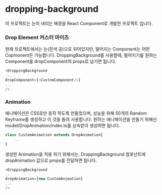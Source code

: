 # dropping-background

이 프로젝트는 눈이 내리는 배경을 React Component로 개발한 프로젝트 입니다.

### Drop Element 커스터 마이즈

현재 프로젝트에서는 눈(흰색 공)으로 되어있지만, 떨어지는 Component는 어떤 Copmonent든 가능합니다.
DroppingBackground를 사용할때, 떨어지기를 원하는 Component를 dropComponent의 props로 넘기면 됩니다.

```js
<DroppingBackground
...
dropComponent={<CustomComponent/>}
...
/>
```

### Animation

에니메이션은 CSS로만 동작 하도록 만들었으며, 성능을 위해 50개의 Random Keyframe를 생성하고 이 것을 돌려 사용합니다.
원하는 애니메이션을 만들기 위해선 model/DropAnimation/index.ts를 상속받아 생성하면 됩니다.

```ts
class CustomAnimation extends DropAnimation{
    ...
}
```

생성한 Animation을 적용 하기 위해서는, DroppingBackground 컴포넌트에 dropAnimation 값으로 props를 전달하면 됩니다.

```js
<DroppingBackground
...
dropAnimation={new CustomAnimation}
...
/>
```
